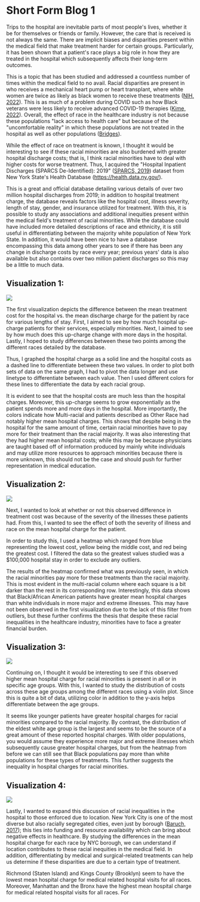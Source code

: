 # Short Form Blog 1

Trips to the hospital are inevitable parts of most people's lives, whether it be for themselves or friends or family. However, the care that is received is not always the same. There are implicit biases and disparities present within the medical field that make treatment harder for certain groups. Particularly, it has been shown that a patient's race plays a big role in how they are treated in the hospital which subsequently affects their long-term outcomes. 

This is a topic that has been studied and addressed a countless number of times within the medical field to no avail. Racial disparities are present in who receives a mechanical heart pump or heart transplant, where white women are twice as likely as black women to receive these treatments ([NIH, 2022](https://www.nih.gov/news-events/news-releases/nih-supported-study-finds-racial-disparities-advanced-heart-failure-treatment)). This is as much of a problem during COVID such as how Black veterans were less likely to receive advanced COVID-19 therapies ([Kime, 2022](https://www.military.com/daily-news/2022/10/25/fewer-black-vets-got-advanced-covid-treatments-va-hospitals-during-pandemic-study-finds.html)). Overall, the effect of race in the healthcare industry is not because these populations "lack access to health care" but because of the "uncomfortable reality" in which these populations are not treated in the hospital as well as other populations ([Bridges](https://www.americanbar.org/groups/crsj/publications/human_rights_magazine_home/the-state-of-healthcare-in-the-united-states/racial-disparities-in-health-care/#:~:text=NAM%20found%20that%20%E2%80%9Cracial%20and,physicians%20give%20their%20black%20patients)). 

While the effect of race on treatment is known, I thought it would be interesting to see if these racial minorities are also burdened with greater hospital discharge costs; that is, I think racial minorities have to deal with higher costs for worse treatment. Thus, I acquired the "Hospital Inpatient Discharges (SPARCS De-Identified): 2019" ([SPARCS, 2019](https://health.data.ny.gov/Health/Hospital-Inpatient-Discharges-SPARCS-De-Identified/4ny4-j5zv)) dataset from New York State's Health Database (https://health.data.ny.gov/). 

This is a great and official database detailing various details of over two million hospital discharges from 2019; in addition to hospital treatment charge, the database reveals factors like the hospital cost, illness severity, length of stay, gender, and insurance utilized for treatment. With this, it is possible to study any associations and additional inequities present within the medical field's treatment of racial minorities. While the database could have included more detailed descriptions of race and ethnicity, it is still useful in differentiating between the majority white population of New York State. In addition, it would have
been nice to have a database encompassing this data among other years to see if there has been any change in discharge costs by race every year; previous years' data is also available but also contains over two million patient discharges so this may be a little to much data. 



## Visualization 1:
![](/blog1_cost.png)

The first visualization depicts the difference between the mean treatment cost for the hospital vs. the mean discharge charge for the patient by race for various lengths of stay. First, I aimed to see by how much hospital up-charge patients for their services, especially minorities. Next, I aimed to see by how much does this up-charge change with more days in the hospital. Lastly, I hoped to study differences between these two points among the different races detailed by the database.

Thus, I graphed the hospital charge as a solid line and the hospital costs as a dashed line to differentiate between these two values. In order to plot both sets of data on the same graph, I had to pivot the data longer and use linetype to differentiate between each value. Then I used different colors for these lines to differentiate the data by each racial group. 

It is evident to see that the hospital costs are much less than the hospital charges. Moreover, this up-charge seems to grow exponentially as the patient spends more and more days in the hospital. More importantly, the colors indicate how Multi-racial and patients described as Other Race had notably higher mean hospital charges. This shows that despite being in the hospital for the same amount of time, certain racial minorities have to pay more for their treatment than the racial majority. It was also interesting that they had higher mean hospital costs; while this may be because physicians are taught based off of information produced by mainly white individuals and may utilize more resources to approach minorities because there is more unknown, this should not be the case and should push for further representation in medical education.



## Visualization 2:
![](/blog1_severity.png) 

Next, I wanted to look at whether or not this observed difference in treatment cost was because of the severity of the illnesses these patients had. From this, I wanted to see the effect of both the severity of illness and race on the mean hospital charge for the patient.

In order to study this, I used a heatmap which ranged from blue representing the lowest cost, yellow being the middle cost, and red being the greatest cost. I filtered the data so the greatest values studied was a $100,000 hospital stay in order to exclude any outliers. 

The results of the heatmap confirmed what was previously seen, in which the racial minorities pay more for these treatments than the racial majority. This is most evident in the multi-racial column where each square is a bit darker than the rest in its corresponding row. Interestingly, this data shows that Black/African American patients have greater mean hospital charges than white individuals in more major and extreme illnesses. This may have not been observed in the first visualization due to the lack of this filter from outliers, but these further confirms the thesis that despite these racial inequalities in the healthcare industry, minorities have to face a greater financial burden.



## Visualization 3:
![](/blog1_age.png)

Continuing on, I thought it would be interesting to see if this observed higher mean hospital charge for racial minorities is present in all or in specific age groups. With this, I wanted to study the distribution of costs across these age groups among the different races using a violin plot. Since this is quite a bit of data, utilizing color in addition to the y-axis helps differentiate between the age groups.

It seems like younger patients have greater hospital charges for racial minorities compared to the racial majority. By contrast, the distribution of the eldest white age group is the largest and seems to be the source of a great amount of these reported hospital charges. With older populations, you would assume they experience more major and extreme illnesses which subsequently cause greater hospital charges, but from the heatmap from before we can still see that Black populations pay more than white populations for these types of treatments. This further suggests the inequality in hospital charges for racial minorities.



## Visualization 4:
![](/blog1_county.png)

Lastly, I wanted to expand this discussion of racial inequalities in the hospital to those enforced due to location. New York City is one of the most diverse but also racially segregated cities, even just by borough ([Baruch, 2017](https://www.baruch.cuny.edu/nycdata/income-taxes/med_hhold_income.htm)); this ties into funding and resource availability which can bring about negative effects in healthcare. By studying the differences in the mean hospital charge for each race by NYC borough, we can understand if location contributes to these racial inequities in the medical field. In addition, differentiating by medical and surgical-related treatments can help us determine if these disparities are due to a certain type of treatment.

Richmond (Staten Island) and Kings County (Brooklyn) seem to have the lowest mean hospital charge for medical related hospital visits for all races. Moreover, Manhattan and the Bronx have the highest mean hospital charge for medical related hospital visits for all races. For 








